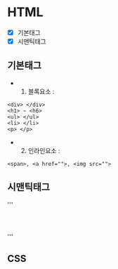 # HTML
- [x] 기본태그
- [x] 시맨틱태그

## 기본태그
+ 1. 블록요소 :
```
<div> </div>
<h1> ~ <h6>
<ul> </ul>
<li> </li>
<p> </p>
```

+ 2. 인라인요소 :
```
<span>, <a href="">, <img src="">
```

## 시맨틱태그
'''
<main> </main>
<header> </header>
<nav> </nav>
<section> </section>
<article> </article>
<footer> </footer>
'''

## CSS
